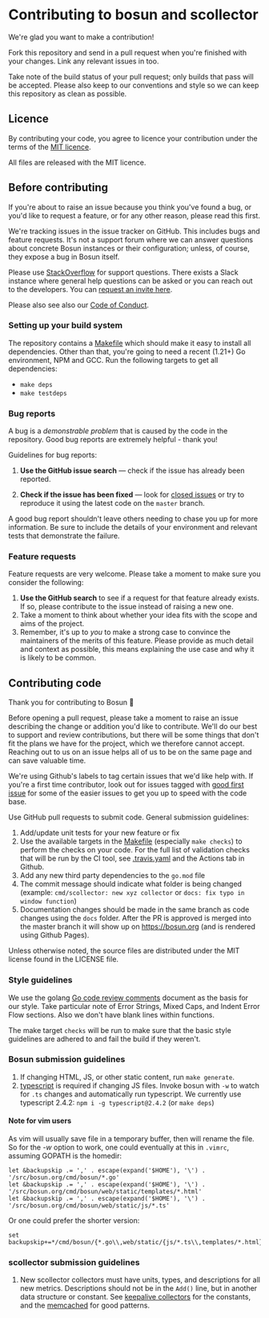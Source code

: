 # Contributing to bosun and scollector

We're glad you want to make a contribution!

Fork this repository and send in a pull request when you're finished with your changes. Link any relevant issues in too.

Take note of the build status of your pull request; only builds that pass will be accepted.
Please also keep to our conventions and style so we can keep this repository as clean as possible.

## Licence

By contributing your code, you agree to licence your contribution under the terms of the [MIT licence].

All files are released with the MIT licence.

## Before contributing

If you're about to raise an issue because you think you've found a bug, or you'd like to request a feature, or for any other reason, please read this first.

We're tracking issues in the issue tracker on GitHub. This includes bugs and feature requests.
It's not a support forum where we can answer questions about concrete Bosun instances or their configuration; unless, of course, they expose a bug in Bosun itself.

Please use [StackOverflow] for support questions. There exists a Slack instance where general help questions can be asked or you can reach out to the developers. You can [request an invite here][SlackInvite].

Please also see also our [Code of Conduct].

### Setting up your build system

The repository contains a [Makefile] which should make it easy to install all dependencies. Other than that,
you're going to need a recent (1.21+) Go environment, NPM and GCC.
Run the following targets to get all dependencies:
- `make deps`
- `make testdeps`

### Bug reports

A bug is a _demonstrable problem_ that is caused by the code in the repository. Good bug reports are extremely helpful - thank you!

Guidelines for bug reports:

1. **Use the GitHub issue search** &mdash; check if the issue has already been
   reported.

1. **Check if the issue has been fixed** &mdash; look for [closed issues]
   or try to reproduce it using the latest code on the `master` branch.

A good bug report shouldn't leave others needing to chase you up for more information.
Be sure to include the details of your environment and relevant tests that demonstrate the failure.

### Feature requests

Feature requests are very welcome. Please take a moment to make sure you consider the following:

1. **Use the GitHub search** to see if a request for that feature already exists.
   If so, please contribute to the issue instead of raising a new one.
1. Take a moment to think about whether your idea fits with the scope and aims of the project.
1. Remember, it's up to *you* to make a strong case to convince the maintainers of the merits of this feature.
   Please provide as much detail and context as possible, this means explaining the use case and why it is likely to be common.

## Contributing code

Thank you for contributing to Bosun :raised_hands:

Before opening a pull request, please take a moment to raise an issue describing the change or addition you'd like to
contribute. We'll do our best to support and review contributions, but there will be some things that don't fit the
plans we have for the project, which we therefore cannot accept. Reaching out to us on an issue helps all of us to be on
the same page and can save valuable time.

We're using Github's labels to tag certain issues that we'd like help with. If you're a first time contributor, look out
for issues tagged with [good first issue] for some of the easier issues to get you up to speed with the code base.

Use GitHub pull requests to submit code. General submission guidelines:

1. Add/update unit tests for your new feature or fix
1. Use the available targets in the [Makefile] (especially `make checks`) to perform the checks on your code.
For the full list of validation checks that will be run by the CI tool, see [.travis.yaml] and the Actions tab in
Github.
1. Add any new third party dependencies to the `go.mod` file
1. The commit message should indicate what folder is being changed
(example: `cmd/scollector: new xyz collector` or `docs: fix typo in window function`)
1. Documentation changes should be made in the same branch as code changes using the `docs` folder.
After the PR is approved is merged into the master branch it will show up on https://bosun.org
(and is rendered using Github Pages).

Unless otherwise noted, the source files are distributed under the MIT license found in the LICENSE file.

### Style guidelines

We use the golang [Go code review comments] document as the basis for our style.
Take particular note of Error Strings, Mixed Caps, and Indent Error Flow sections.
Also we don't have blank lines within functions.

The make target `checks` will be run to make sure that the basic style guidelines are adhered to and fail the build
if they weren't.

### Bosun submission guidelines

1. If changing HTML, JS, or other static content, run `make generate`.
1. [typescript][typescript] is required if changing JS files.
   Invoke bosun with `-w` to watch for `.ts` changes and automatically run typescript.
   We currently use typescript 2.4.2: `npm i -g typescript@2.4.2` (or `make deps`)

#### Note for vim users

As vim will usually save file in a temporary buffer, then will rename the file.
So for the *-w* option to work, one could eventually at this in
`.vimrc`, assuming GOPATH is the homedir:

```
let &backupskip .= ',' . escape(expand('$HOME'), '\') . '/src/bosun.org/cmd/bosun/*.go'
let &backupskip .= ',' . escape(expand('$HOME'), '\') . '/src/bosun.org/cmd/bosun/web/static/templates/*.html'
let &backupskip .= ',' . escape(expand('$HOME'), '\') . '/src/bosun.org/cmd/bosun/web/static/js/*.ts'
```

Or one could prefer the shorter version:

```
set backupskip+=*/cmd/bosun/{*.go\\,web/static/{js/*.ts\\,templates/*.html}}
```

### scollector submission guidelines

1. New scollector collectors must have units, types, and descriptions for all new metrics.
   Descriptions should not be in the `Add()` line, but in another data structure or constant.
   See [keepalive collectors] for the constants, and the [memcached] for good patterns.

[Code of Conduct]: CODE_OF_CONDUCT.md "Code of Conduct"
[MIT licence]: LICENSE "MIT licence"
[closed issues]: https://github.com/bosun-monitor/bosun/issues?q=is%3Aissue+is%3Aclosed "closed issues"
[StackOverflow]: https://stackoverflow.com/questions/tagged/bosun "StackOverflow"
[SlackInvite]: https://bosun.org/slackInvite
[Go code review comments]: https://github.com/golang/go/wiki/CodeReviewComments "Go code review comments"
[typescript]: https://www.npmjs.com/package/typescript
[keepalive collectors]: https://github.com/bosun-monitor/bosun/blob/master/cmd/scollector/collectors/keepalived_linux.go "keepalive collectors"
[memcached]: https://github.com/bosun-monitor/bosun/blob/master/cmd/scollector/collectors/memcached_unix.go "memcached"
[Makefile]: https://github.com/bosun-monitor/bosun/blob/master/Makefile "Makefile"
[.travis.yaml]: https://github.com/bosun-monitor/bosun/blob/master/.travis.yaml "`.travis.yaml`"
[good first issue]: https://github.com/bosun-monitor/bosun/labels/good%20first%20issue "good first issue"
